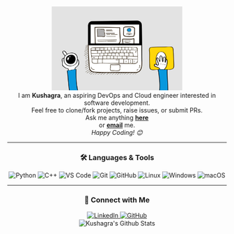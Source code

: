 <div align="center" width="50">
  <img src="https://github.com/KushagraCloud/ABSphreak/blob/master/6M8G.gif?raw=true" alt="Welcome Banner" width="300"/>
</div>

<div align="center">
I am <b>Kushagra</b>, an aspiring DevOps and Cloud engineer interested in software development. <br>
Feel free to clone/fork projects, raise issues, or submit PRs. <br>
Ask me anything <a href="https://github.com/KushagraSaini/issues/new"><b>here</b></a> <br>
or <a href="mailto:kushagrasaini55@gmail.com"><b>email</b></a> me.
<br>
<i>Happy Coding! 😊</i>
</div>

---

<div align="center">

<h3>🛠 Languages & Tools</h3>

<img src="https://img.shields.io/badge/Python-3776AB?style=for-the-badge&logo=python&logoColor=white" alt="Python"/>
<img src="https://img.shields.io/badge/C++-00599C?style=for-the-badge&logo=c%2B%2B&logoColor=white" alt="C++"/>
<img src="https://img.shields.io/badge/VS%20Code-007ACC?style=for-the-badge&logo=visual-studio-code&logoColor=white" alt="VS Code"/>
<img src="https://img.shields.io/badge/Git-F05032?style=for-the-badge&logo=git&logoColor=white" alt="Git"/>
<img src="https://img.shields.io/badge/GitHub-181717?style=for-the-badge&logo=github&logoColor=white" alt="GitHub"/>
<img src="https://img.shields.io/badge/Linux-FCC624?style=for-the-badge&logo=linux&logoColor=black" alt="Linux"/>
<img src="https://img.shields.io/badge/Windows-0078D6?style=for-the-badge&logo=windows&logoColor=white" alt="Windows"/>
<img src="https://img.shields.io/badge/macOS-000000?style=for-the-badge&logo=apple&logoColor=white" alt="macOS"/>

</div>

---

<div align="center">
<h3>🔗 Connect with Me</h3>
<a href="https://www.linkedin.com/in/kushagra-saini-82b765319?trk=contact-info">
<img src="https://img.shields.io/badge/LinkedIn-0077B5?style=for-the-badge&logo=linkedin&logoColor=white" alt="LinkedIn"/>
</a>
<a href="https://github.com/KushagraSaini">
<img src="https://img.shields.io/badge/GitHub-181717?style=for-the-badge&logo=github&logoColor=white" alt="GitHub"/>
</a>
</div>

<div align="center">
<img align="center" src="https://github-readme-stats.vercel.app/api?username=KushagraSaini&include_all_commits=true&count_private=true&show_icons=true&line_height=20&title_color=7A7ADB&icon_color=2234AE&text_color=D3D3D3&bg_color=0,000000,130F40" alt="Kushagra's Github Stats">
</div>
